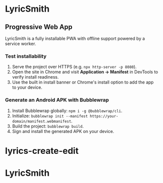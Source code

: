 # LyricSmith

## Progressive Web App

LyricSmith is a fully installable PWA with offline support powered by a service worker.

### Test installability

1. Serve the project over HTTPS (e.g. `npx http-server -p 8080`).
2. Open the site in Chrome and visit **Application → Manifest** in DevTools to verify install readiness.
3. Use the built in install banner or Chrome's install option to add the app to your device.

### Generate an Android APK with Bubblewrap

1. Install Bubblewrap globally: `npm i -g @bubblewrap/cli`.
2. Initialize: `bubblewrap init --manifest https://your-domain/manifest.webmanifest`.
3. Build the project: `bubblewrap build`.
4. Sign and install the generated APK on your device.

# lyrics-create-edit
# LyricSmith
